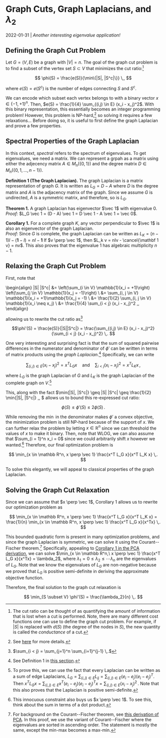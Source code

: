 # Graph Cuts, Graph Laplacians, and $\lambda_2$
2022-01-31 | *Another interesting eigenvalue application!*

## Defining the Graph Cut Problem

Let $G = (V, E)$ be a graph with $|V| = n$.
The goal of the graph cut problem is to find a subset of the vertex set $S \subset V$ that minimizes the cut ratio:[^1]

$$ \phi(S) = \frac{e(S)}{\min\{|S|, |S^c|\}} \,, $$

where $e(S) = e(S^c)$ is the number of edges connecting $S$ and $S^c$.

[^1]: The cut ratio can be thought of as quantifying the amount of information that is lost when a cut is performed. Note, there are many different cost functions one can use to define the graph cut problem. For example, if $|S|$ is replaced with $d(S)$ (the degree of the nodes in $S$), the new quantity is called the *conductance* of a cut.

We can encode which subset each vertex belongs to with a binary vector $x \in \{-1, +1\}^n$.
Then, $e(S) = \frac{1}{4} \sum_{(i,j) \in E} (x_i - x_j)^2$.
With this binary representation, this essentially becomes an integer programming problem!
However, this problem is NP-hard,[^2] so solving it requires a few relaxations...
Before doing so, it is useful to first define the graph Laplacian and prove a few properties.

[^2]: See [here](https://en.wikipedia.org/wiki/Cut_(graph_theory)#Maximum_cut) for more details.

## Spectral Properties of the Graph Laplacian

In this context, *spectral* refers to the spectrum of eigenvalues.
To get eigenvalues, we need a matrix.
We can represent a grpah as a matrix using either the adjecency matrix $A \in M_n(\{0, 1\})$ and the degree matrix $D \in M_n(\{0, 1, \dots, n-1\})$.

**Definition 1 (The Graph Laplacian).**
The graph Laplacian is a matrix representation of graph $G$. It is written as $L_G = D - A$ where $D$ is the degree matrix and $A$ is the adjacency matrix of the graph.
Since we assume $G$ is undirected, $A$ is a symmetric matrix, and therefore, so is $L_G$.

**Theorem 1.** A graph Laplacian has eigenvector $\vec 1$ with eigenvalue 0.
\
*Proof:* $L_G \vec 1 = (D - A) \vec 1 = D \vec 1 - A \vec 1 = \vec 0$.

**Corollary 1.** For a complete graph $K$, any vector perpendicular to $\vec 1$ is also an eigenvector of the graph Laplacian.
\
*Proof:*
Since $G$ is complete, the graph Laplacian can be written as $L_K = (n-1)I - (\mathbf 1 - I) = nI - \mathbf 1$
If $v \perp \vec 1$, then $L_k v = nIv - \cancel{\mathbf 1 v} = nv$.
This also proves that the eigenvalue $1$ has algebraic multiplicity $n-1$.

## Relaxing the Graph Cut Problem

First, note that

\begin{align}
    |S| |S^c|
    &= \left(\sum_{i \in V} \mathbb{1}(x_i = +1)\right) \left(\sum_{j \in V} \mathbb{1}(x_j = -1)\right) \\
    &= \sum_{i, j \in V} \mathbb{1}(x_i = +1)\mathbb{1}(x_j = -1) \\
    &= \frac{1}{2} \sum_{i, j \in V} \mathbb{1}(x_i \neq x_j) \\
    &= \frac{1}{4} \sum_{i < j} (x_i - x_j)^2 \,,
\end{align}


allowing us to rewrite the cut ratio as[^3]

$$\phi'(S) = \frac{e(S)}{|S||S^c|} = \frac{\sum_{(i,j) \in E} (x_i - x_j)^2}{\sum_{i < j} (x_i - x_j)^2} \,. $$

[^3]: $\sum_{i < j} = \sum_{j=1}^n \sum_{i=1}^{j-1} \,.$

One very interesting and surprising fact is that the sum of squared pairwise differences in the numerator and denominator of $\phi'$ can be written in terms of matrix products using the *graph Laplacian*.[^4]
Specifically, we can write

$$
\sum_{(i,j) \in E} (x_i - x_j)^2 = x^T L_G x
\quad\text{and}\quad
\sum_{i < j} (x_i - x_j)^2 = x^T L_K x \,,
$$

where $L_G$ is the graph Laplacian of $G$ and $L_K$ is the graph Laplacian of the complete graph on $V$.[^5]

[^4]: See Definition 1 in [this section](#spectral-properties-of-the-graph-laplacian).
[^5]: To prove this, we can use the fact that every Laplacian can be written as a sum of edge Laplacians, $L_G = \sum_{(i, j) \in E} L_{ij} = \sum_{(i, j) \in E} (e_i - e_j)(e_i - e_j)^T$. Then $x^T L_G x = \sum_{(i, j) \in E} x^T(e_i - e_j)(e_i - e_j)^Tx = \sum_{(i, j) \in E} (x_i - x_j)^2 \,.$ Note that this also proves that the Laplacian is positive semi-definite.

This, along with the fact
$\min\{|S|, |S^c|\} \geq |S| |S^c| \geq \frac{1}{2} \min\{|S|, |S^c|\} \,, $
allows us to bound this re-expressed cut ratio:

$$ \phi(S) \leq \phi'(S) \leq 2 \phi(S) \,. $$

While removing the $\min$ in the denominator makes $\phi'$ a convex objective, the minimization problem is still NP-hard because of the support of $x$.
We can further relax the problem by letting $x \in \mathbb{R}^n$ since we can threshold the values of $x$ to make it binary.
Then, note that WLOG, we can also assume that $\sum_{i = 1}^n x_i = 0$ since we could arbitrarily shift $x$ however we wanted.[^6]
Therefore, our final optimization problem is

$$ \min_{x \in \mathbb R^n, x \perp \vec 1} \frac{x^T L_G x}{x^T L_K x} \,. $$

To solve this elegantly, we will appeal to classical properties of the graph Laplacian.

[^6]: This innocuous constraint also buys us $x \perp \vec 1$. To see this, think about the sum in terms of a dot product.

## Solving the Graph Cut Relaxation

Since we can assume that $x \perp \vec 1$, Corollary 1 allows us to rewrite our optimization problem as

$$
    \min_{x \in \mathbb R^n, x \perp \vec 1} \frac{x^T L_G x}{x^T L_K x}
    =
    \frac{1}{n} \min_{x \in \mathbb R^n, x \perp \vec 1} \frac{x^T L_G x}{x^Tx} \,. 
$$

This bounded quadratic form is present in many optimization problems,
and since the graph Laplacian is symmetric, we can solve it using the Courant--Fischer theorem.[^7]
Specifically, appealing to [Corollary 1 in the PCA derivation](https://vivekg.dev/pca-courant-fischer/),
we can solve $\min_{x \in \mathbb R^n,\ x \perp \vec 1} \frac{x^T L_G x}{x^Tx} = \lambda_2$, where $\lambda_1=0 \leq \lambda_2 \leq \cdots \lambda_n$ are the eigenvalues of $L_G$.
Note that we know the eigenvalues of $L_G$ are non-negative because we proved that $L_G$ is positive semi-definite in deriving the approximate objective function.

Therefore, the final solution to the graph cut relaxation is

$$ \min_{S \subset V} \phi'(S) = \frac{\lambda_2}{n} \,. $$

[^7]: For background on the Courant--Fischer theorem, see [this derivation of PCA](https://vivekg.dev/pca-courant-fischer/). In this proof, we use the variant of Courant--Fischer where the eigenvalues are sorted in ascending order. The statement is mostly the same, except the min-max becomes a max-min.